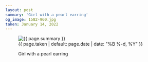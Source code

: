 ```yaml
---
layout: post
summary: 'Girl with a pearl earring'
og_image: 1582-960.jpg
taken: January 14, 2022
---
```


<figure class="post" data-src="{{ site.assets_url }}/{{ page.og_image }}">
<img alt="{{ page.summary }}" sizes="(min-width: 700px) 50vw, calc(100vw - 2rem)" src="{{ site.assets_url }}/1582-480.jpg" srcset="{{ site.assets_url }}/1582-240.jpg 240w, {{ site.assets_url }}/1582-480.jpg 480w, {{ site.assets_url }}/1582-720.jpg 720w, {{ site.assets_url }}/1582-960.jpg 960w"/>
<figcaption>
<time>{{ page.taken | default: page.date | date: "%B %-d, %Y" }}</time>
<p>Girl with a pearl earring</p>
</figcaption>
</figure>
